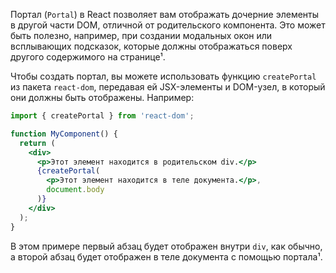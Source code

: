 Портал (`Portal`) в React позволяет вам отображать дочерние элементы в другой части DOM, отличной от родительского компонента. Это может быть полезно, например, при создании модальных окон или всплывающих подсказок, которые должны отображаться поверх другого содержимого на странице¹.

Чтобы создать портал, вы можете использовать функцию `createPortal` из пакета `react-dom`, передавая ей JSX-элементы и DOM-узел, в который они должны быть отображены. Например:
```jsx
import { createPortal } from 'react-dom';

function MyComponent() {
  return (
    <div>
      <p>Этот элемент находится в родительском div.</p>
      {createPortal(
        <p>Этот элемент находится в теле документа.</p>,
        document.body
      )}
    </div>
  );
}
```
В этом примере первый абзац будет отображен внутри `div`, как обычно, а второй абзац будет отображен в теле документа с помощью портала¹.

